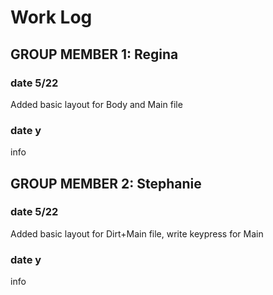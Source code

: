 # Work Log

## GROUP MEMBER 1: Regina

### date 5/22

Added basic layout for Body and Main file

### date y

info


## GROUP MEMBER 2: Stephanie

### date 5/22

Added basic layout for Dirt+Main file, write keypress for Main

### date y

info
